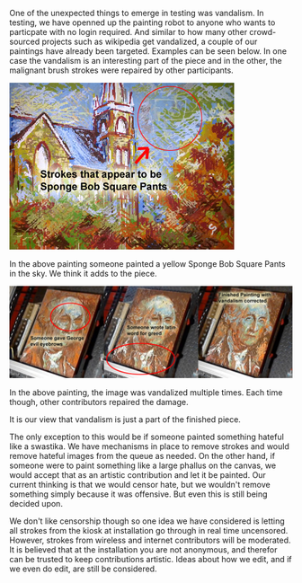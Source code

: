 One of the unexpected things to emerge in testing was vandalism.  In testing, we have openned up the painting robot to anyone who wants to particpate with no login required.  And similar to how many other crowd-sourced projects such as wikipedia get vandalized, a couple of our paintings have already been targeted.  Examples can be seen below.  In one case the vandalism is an interesting part of the piece and in the other, the malignant brush strokes were repaired by other participants.

![Vandalism 1](project_images/spongbobvandalism.jpg?raw=true "Vandalism 1")

In the above painting someone painted a yellow Sponge Bob Square Pants in the sky.  We think it adds to the piece.

![Vandalism 2](project_images/georgevandalism.jpg?raw=true "Vandalism 2")

In the above painting, the image was vandalized multiple times.  Each time though, other contributors repaired the damage.

It is our view that vandalism is just a part of the finished piece.  

The only exception to this would be if someone painted something hateful like a swastika.  We have mechanisms in place to remove strokes and would remove hateful images from the queue as needed.  On the other hand, if someone were to paint something like a large phallus on the canvas, we would accept that as an artistic contribution and let it be painted.  Our current thinking is that we would censor hate, but we wouldn't remove something simply because it was offensive. But even this is still being decided upon.

We don't like censorship though so one idea we have considered is letting all strokes from the kiosk at installation go through in real time uncensored. However, strokes from wireless and internet contributors will be moderated.  It is believed that at the installation you are not anonymous, and therefor can be trusted to keep contributions artistic.  Ideas about how we edit, and if we even do edit, are still be considered.
